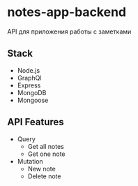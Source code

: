 
# notes-app-backend

API для приложения работы с заметками

## Stack

- Node.js
- GraphQl
- Express
- MongoDB
- Mongoose
## API Features

- Query
    - Get all notes
    - Get one note
- Mutation
    - New note
    - Delete note

